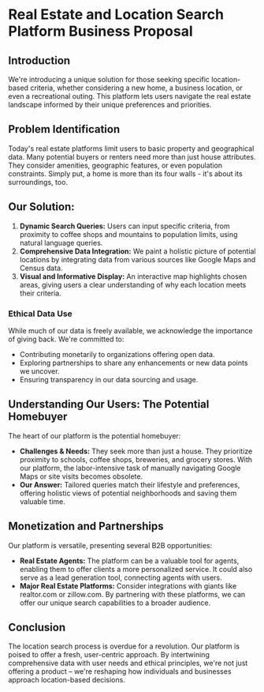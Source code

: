 # Real Estate and Location Search Platform Business Proposal

## Introduction

We're introducing a unique solution for those seeking specific location-based
criteria, whether considering a new home, a business location, or even a
recreational outing. This platform lets users navigate the real estate landscape
informed by their unique preferences and priorities.

## Problem Identification

Today's real estate platforms limit users to basic property and geographical
data. Many potential buyers or renters need more than just house attributes.
They consider amenities, geographic features, or even population constraints.
Simply put, a home is more than its four walls - it's about its surroundings,
too.

## Our Solution:

1. **Dynamic Search Queries:** Users can input specific criteria, from proximity
   to coffee shops and mountains to population limits, using natural language
   queries.
2. **Comprehensive Data Integration:** We paint a holistic picture of potential
   locations by integrating data from various sources like Google Maps and
   Census data.
3. **Visual and Informative Display:** An interactive map highlights chosen
   areas, giving users a clear understanding of why each location meets their
   criteria.

### Ethical Data Use

While much of our data is freely available, we acknowledge the importance of
giving back. We're committed to:

- Contributing monetarily to organizations offering open data.
- Exploring partnerships to share any enhancements or new data points we
  uncover.
- Ensuring transparency in our data sourcing and usage.

## Understanding Our Users: The Potential Homebuyer

The heart of our platform is the potential homebuyer:

- **Challenges & Needs:** They seek more than just a house. They prioritize
  proximity to schools, coffee shops, breweries, and grocery stores. With our
  platform, the labor-intensive task of manually navigating Google Maps or site
  visits becomes obsolete.
- **Our Answer:** Tailored queries match their lifestyle and preferences,
  offering holistic views of potential neighborhoods and saving them valuable
  time.

## Monetization and Partnerships

Our platform is versatile, presenting several B2B opportunities:

- **Real Estate Agents:** The platform can be a valuable tool for agents,
  enabling them to offer clients a more personalized service. It could also
  serve as a lead generation tool, connecting agents with users.
- **Major Real Estate Platforms:** Consider integrations with giants like
  realtor.com or zillow.com. By partnering with these platforms, we can offer
  our unique search capabilities to a broader audience.

## Conclusion

The location search process is overdue for a revolution. Our platform is poised
to offer a fresh, user-centric approach. By intertwining comprehensive data with
user needs and ethical principles, we're not just offering a product – we're
reshaping how individuals and businesses approach location-based decisions.
